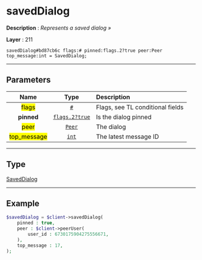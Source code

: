 # savedDialog

**Description** : *Represents a saved dialog &raquo;*

**Layer** : 211

```tl
savedDialog#bd87cb6c flags:# pinned:flags.2?true peer:Peer top_message:int = SavedDialog;
```

---

## Parameters

| Name | Type | Description |
| :---: | :---: | :--- |
| <mark>flags</mark> | [`#`](type/#) | Flags, see TL conditional fields |
| **pinned** | [`flags.2?true`](type/true) | Is the dialog pinned |
| <mark>peer</mark> | [`Peer`](type/Peer) | The dialog |
| <mark>top_message</mark> | [`int`](type/int) | The latest message ID |

---

## Type

[SavedDialog](type/SavedDialog)

---

## Example

```php
$savedDialog = $client->savedDialog(
	pinned : true,
	peer : $client->peerUser(
		user_id : 6730175904275556671,
	),
	top_message : 17,
);
```